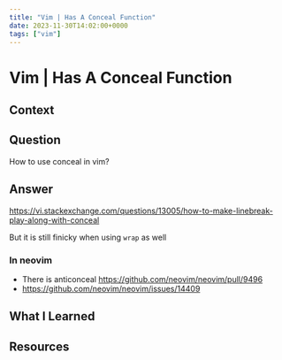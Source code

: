 ```yaml
---
title: "Vim | Has A Conceal Function"
date: 2023-11-30T14:02:00+0000
tags: ["vim"]
---
```


# Vim | Has A Conceal Function

## Context

## Question

How to use conceal in vim?

## Answer

https://vi.stackexchange.com/questions/13005/how-to-make-linebreak-play-along-with-conceal

But it is still finicky when using `wrap` as well

### In neovim

- There is anticonceal https://github.com/neovim/neovim/pull/9496  
- https://github.com/neovim/neovim/issues/14409

## What I Learned

## Resources
